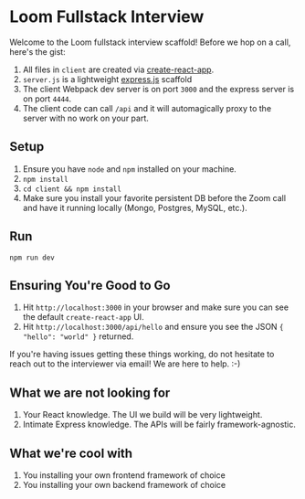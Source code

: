 # Loom Fullstack Interview

Welcome to the Loom fullstack interview scaffold! Before we hop on a call, here's
the gist:

1. All files in `client` are created via [create-react-app](https://github.com/facebook/create-react-app).
2. `server.js` is a lightweight [express.js](https://expressjs.com/) scaffold
3. The client Webpack dev server is on port `3000` and the express server is on port `4444`.
4. The client code can call `/api` and it will automagically proxy to the server with no work on your part.

## Setup

1. Ensure you have `node` and `npm` installed on your machine.
2. `npm install`
3. `cd client && npm install`
4. Make sure you install your favorite persistent DB before the Zoom call and have it running locally (Mongo, Postgres, MySQL, etc.).

## Run

`npm run dev`

## Ensuring You're Good to Go

1. Hit `http://localhost:3000` in your browser and make sure you can see the default `create-react-app` UI.
2. Hit `http://localhost:3000/api/hello` and ensure you see the JSON `{ "hello": "world" }` returned.

If you're having issues getting these things working, do not hesitate to reach out to the interviewer via
email! We are here to help. :-)

## What we are not looking for

1. Your React knowledge. The UI we build will be very lightweight.
2. Intimate Express knowledge. The APIs will be fairly framework-agnostic.

## What we're cool with

1. You installing your own frontend framework of choice
2. You installing your own backend framework of choice
